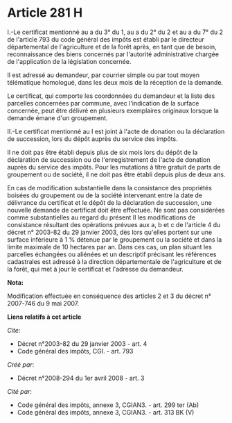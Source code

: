 # Article 281 H

I.-Le certificat mentionné au a du 3° du 1, au a du 2° du 2 et au a du 7° du 2 de l'article 793 du code général des impôts
est établi par le directeur départemental de l'agriculture et de la forêt après, en tant que de besoin, reconnaissance des
biens concernés par l'autorité administrative chargée de l'application de la législation concernée. 

Il est adressé au demandeur, par courrier simple ou par tout moyen télématique homologué, dans les deux mois de la réception
de la demande. 

Le certificat, qui comporte les coordonnées du demandeur et la liste des parcelles concernées par commune, avec l'indication
de la surface concernée, peut être délivré en plusieurs exemplaires originaux lorsque la demande émane d'un groupement. 

II.-Le certificat mentionné au I est joint à l'acte de donation ou la déclaration de succession, lors du dépôt auprès du
service des impôts. 

Il ne doit pas être établi depuis plus de six mois lors du dépôt de la déclaration de succession ou de l'enregistrement de
l'acte de donation auprès du service des impôts. Pour les mutations à titre gratuit de parts de groupement ou de société, il
ne doit pas être établi depuis plus de deux ans. 

En cas de modification substantielle dans la consistance des propriétés boisées du groupement ou de la société intervenant
entre la date de délivrance du certificat et le dépôt de la déclaration de succession, une nouvelle demande de certificat
doit être effectuée. Ne sont pas considérées comme substantielles au regard du présent II les modifications de consistance
résultant des opérations prévues aux a, b et c de l'article 4 du décret n° 2003-82 du 29 janvier 2003, dès lors qu'elles
portent sur une surface inférieure à 1 % détenue par le groupement ou la société et dans la limite maximale de 10 hectares
par an. Dans ces cas, un plan situant les parcelles échangées ou aliénées et un descriptif précisant les références
cadastrales est adressé à la direction départementale de l'agriculture et de la forêt, qui met à jour le certificat et
l'adresse du demandeur.

**Nota:**

Modification effectuée en conséquence des articles 2 et 3 du décret n° 2007-746 du 9 mai 2007.

**Liens relatifs à cet article**

_Cite_:

  - Décret n°2003-82 du 29 janvier 2003 - art. 4
  - Code général des impôts, CGI. - art. 793

_Créé par_:

  - Décret n°2008-294 du 1er avril 2008 - art. 3

_Cité par_:

  - Code général des impôts, annexe 3, CGIAN3. - art. 299 ter (Ab)
  - Code général des impôts, annexe 3, CGIAN3. - art. 313 BK (V)
